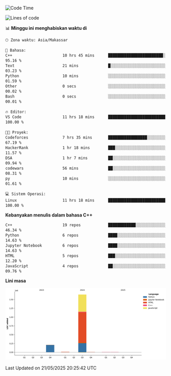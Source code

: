 <!--START_SECTION:waka-->
![Code Time](http://img.shields.io/badge/Code%20Time-221%20hrs%2037%20mins-blue)

![Lines of code](https://img.shields.io/badge/Sejak%20Hello%20World%20aku%20telah%20menulis-1.9%20million%20baris%20kode-blue)

📊 **Minggu ini menghabiskan waktu di** 

```text
🕑︎ Zona waktu: Asia/Makassar

💬 Bahasa: 
C++                      10 hrs 45 mins      ████████████████████████░   95.16 % 
Text                     21 mins             █░░░░░░░░░░░░░░░░░░░░░░░░   03.23 % 
Python                   10 mins             ░░░░░░░░░░░░░░░░░░░░░░░░░   01.59 % 
Other                    0 secs              ░░░░░░░░░░░░░░░░░░░░░░░░░   00.02 % 
Bash                     0 secs              ░░░░░░░░░░░░░░░░░░░░░░░░░   00.01 % 

🔥 Editor: 
VS Code                  11 hrs 18 mins      █████████████████████████   100.00 % 

🐱‍💻 Proyek: 
Codeforces               7 hrs 35 mins       █████████████████░░░░░░░░   67.19 % 
HackerRank               1 hr 18 mins        ███░░░░░░░░░░░░░░░░░░░░░░   11.57 % 
DSA                      1 hr 7 mins         ██░░░░░░░░░░░░░░░░░░░░░░░   09.94 % 
codewars                 56 mins             ██░░░░░░░░░░░░░░░░░░░░░░░   08.31 % 
py                       10 mins             ░░░░░░░░░░░░░░░░░░░░░░░░░   01.61 % 

💻 Sistem Operasi: 
Linux                    11 hrs 18 mins      █████████████████████████   100.00 % 
```

**Kebanyakan menulis dalam bahasa C++** 

```text
C++                      19 repos            ████████████░░░░░░░░░░░░░   46.34 % 
Python                   6 repos             ████░░░░░░░░░░░░░░░░░░░░░   14.63 % 
Jupyter Notebook         6 repos             ████░░░░░░░░░░░░░░░░░░░░░   14.63 % 
HTML                     5 repos             ███░░░░░░░░░░░░░░░░░░░░░░   12.20 % 
JavaScript               4 repos             ██░░░░░░░░░░░░░░░░░░░░░░░   09.76 % 
```



**Lini masa**

![Lines of Code chart](https://raw.githubusercontent.com/yusuf601/yusuf601/main/assets/bar_graph.png)


 Last Updated on 21/05/2025 20:25:42 UTC
<!--END_SECTION:waka-->
